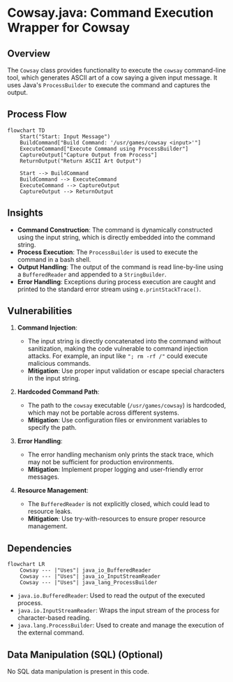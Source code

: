 # Cowsay.java: Command Execution Wrapper for Cowsay

## Overview
The `Cowsay` class provides functionality to execute the `cowsay` command-line tool, which generates ASCII art of a cow saying a given input message. It uses Java's `ProcessBuilder` to execute the command and captures the output.

## Process Flow
```mermaid
flowchart TD
    Start("Start: Input Message")
    BuildCommand["Build Command: '/usr/games/cowsay <input>'"]
    ExecuteCommand["Execute Command using ProcessBuilder"]
    CaptureOutput["Capture Output from Process"]
    ReturnOutput("Return ASCII Art Output")
    
    Start --> BuildCommand
    BuildCommand --> ExecuteCommand
    ExecuteCommand --> CaptureOutput
    CaptureOutput --> ReturnOutput
```

## Insights
- **Command Construction**: The command is dynamically constructed using the input string, which is directly embedded into the command string.
- **Process Execution**: The `ProcessBuilder` is used to execute the command in a bash shell.
- **Output Handling**: The output of the command is read line-by-line using a `BufferedReader` and appended to a `StringBuilder`.
- **Error Handling**: Exceptions during process execution are caught and printed to the standard error stream using `e.printStackTrace()`.

## Vulnerabilities
1. **Command Injection**:
   - The input string is directly concatenated into the command without sanitization, making the code vulnerable to command injection attacks. For example, an input like `"; rm -rf /"` could execute malicious commands.
   - **Mitigation**: Use proper input validation or escape special characters in the input string.

2. **Hardcoded Command Path**:
   - The path to the `cowsay` executable (`/usr/games/cowsay`) is hardcoded, which may not be portable across different systems.
   - **Mitigation**: Use configuration files or environment variables to specify the path.

3. **Error Handling**:
   - The error handling mechanism only prints the stack trace, which may not be sufficient for production environments.
   - **Mitigation**: Implement proper logging and user-friendly error messages.

4. **Resource Management**:
   - The `BufferedReader` is not explicitly closed, which could lead to resource leaks.
   - **Mitigation**: Use try-with-resources to ensure proper resource management.

## Dependencies
```mermaid
flowchart LR
    Cowsay --- |"Uses"| java_io_BufferedReader
    Cowsay --- |"Uses"| java_io_InputStreamReader
    Cowsay --- |"Uses"| java_lang_ProcessBuilder
```

- `java.io.BufferedReader`: Used to read the output of the executed process.
- `java.io.InputStreamReader`: Wraps the input stream of the process for character-based reading.
- `java.lang.ProcessBuilder`: Used to create and manage the execution of the external command.

## Data Manipulation (SQL) (Optional)
No SQL data manipulation is present in this code.
